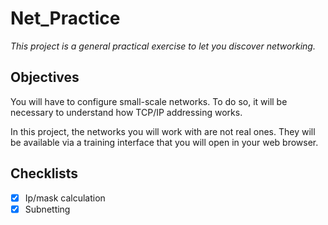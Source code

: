 # Net_Practice

*This project is a general practical exercise to let you discover networking.*

## Objectives
You will have to configure small-scale networks. To do so, it will be necessary to understand how TCP/IP addressing works.

In this project, the networks you will work with are not real ones.
They will be available via a training interface that you will open in your web browser.

## Checklists
- [x] Ip/mask calculation
- [x] Subnetting
